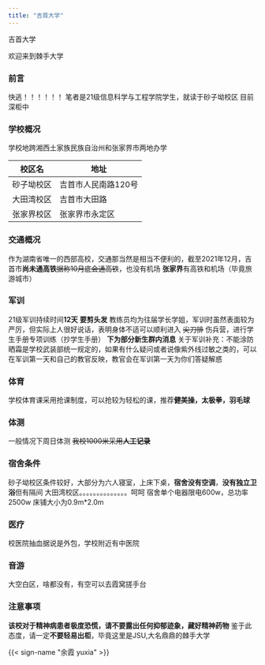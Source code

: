 ```yaml
---
title: "吉首大学"
---
```

吉首大学

欢迎来到棘手大学

### 前言

快逃！！！！！！
笔者是21级信息科学与工程学院学生，就读于砂子坳校区
目前深柜中

### 学校概况

学校地跨湘西土家族民族自治州和张家界市两地办学
 
 | 校区名   | 地址 |
| ----------- | ----------- |
| 砂子坳校区  | 吉首市人民南路120号    |
| 大田湾校区  | 吉首市大田路       |
|张家界校区|张家界市永定区|

### 交通概况

作为湖南省唯一的西部高校，交通那当然是相当不便利的，截至2021年12月，吉首市**尚未通高铁**~~据称10月底会通高铁~~，也没有机场
**张家界**有高铁和机场（毕竟旅游城市）

### 军训

21级军训持续时间**12天**  **要剪头发**
  教练员均为往届学长学姐，军训时虽然表面较为严厉，但实际上人很好说话，表明身体不适可以顺利进入 ~~尖刀排~~ 伤兵营，进行学生手册专项训练（抄学生手册）
  **下为部分新生群内消息**
  关于军训补充：不能涂防晒霜是学校武装部统一规定的，如果有什么疑问或者说像紫外线过敏之类的，可以在军训第一天和自己的教官反映，教官会在军训第一天为你们答疑解惑
  
### 体育

学校体育课采用抢课制度，可以抢较为轻松的课，推荐**健美操，太极拳，羽毛球** 

### 体测

一般情况下周日体测
~~我校1000米采用**人工记录**~~

### 宿舍条件

砂子坳校区条件较好，大部分为六人寝室，上床下桌，**宿舍没有空调**，**没有独立卫浴**但有隔间
大田湾校区。。。。。。。。。。。。。。呵呵
宿舍单个电器限电600w，总功率2500w 床铺大小为0.9m*2.0m

### 医疗

校医院抽血据说是外包，学校附近有中医院

### 音游

大空白区，啥都没有，有空可以去霞窝搓手台

### 注意事项

**该校对于精神病患者极度恐慌，请不要露出任何抑郁迹象，藏好精神药物**
鉴于此态度，请一定**不要轻易出柜**，毕竟这里是JSU,大名鼎鼎的棘手大学

{{< sign-name "余霞 yuxia" >}}



